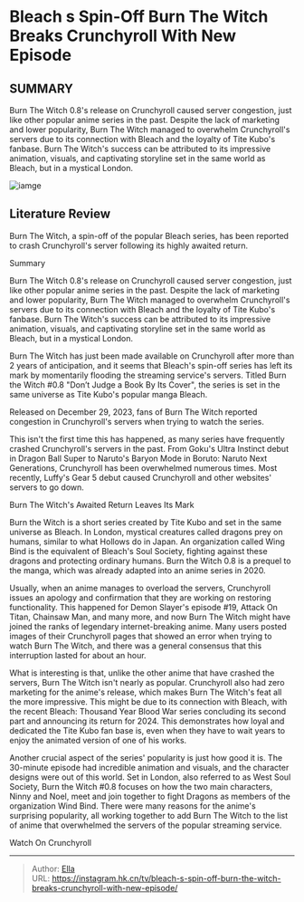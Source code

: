 # Bleach s Spin-Off Burn The Witch Breaks Crunchyroll With New Episode


## SUMMARY 



  Burn The Witch 0.8&#39;s release on Crunchyroll caused server congestion, just like other popular anime series in the past.   Despite the lack of marketing and lower popularity, Burn The Witch managed to overwhelm Crunchyroll&#39;s servers due to its connection with Bleach and the loyalty of Tite Kubo&#39;s fanbase.   Burn The Witch&#39;s success can be attributed to its impressive animation, visuals, and captivating storyline set in the same world as Bleach, but in a mystical London.  

![iamge]()

## Literature Review
Burn The Witch, a spin-off of the popular Bleach series, has been reported to crash Crunchyroll&#39;s server following its highly awaited return.


Summary

  Burn The Witch 0.8&#39;s release on Crunchyroll caused server congestion, just like other popular anime series in the past.   Despite the lack of marketing and lower popularity, Burn The Witch managed to overwhelm Crunchyroll&#39;s servers due to its connection with Bleach and the loyalty of Tite Kubo&#39;s fanbase.   Burn The Witch&#39;s success can be attributed to its impressive animation, visuals, and captivating storyline set in the same world as Bleach, but in a mystical London.  





Burn The Witch has just been made available on Crunchyroll after more than 2 years of anticipation, and it seems that Bleach&#39;s spin-off series has left its mark by momentarily flooding the streaming service&#39;s servers. Titled Burn the Witch #0.8 &#34;Don’t Judge a Book By Its Cover&#34;, the series is set in the same universe as Tite Kubo&#39;s popular manga Bleach.




Released on December 29, 2023, fans of Burn The Witch reported congestion in Crunchyroll&#39;s servers when trying to watch the series.


 

This isn&#39;t the first time this has happened, as many series have frequently crashed Crunchyroll&#39;s servers in the past. From Goku&#39;s Ultra Instinct debut in Dragon Ball Super to Naruto&#39;s Baryon Mode in Boruto: Naruto Next Generations, Crunchyroll has been overwhelmed numerous times. Most recently, Luffy&#39;s Gear 5 debut caused Crunchyroll and other websites&#39; servers to go down.


 Burn The Witch&#39;s Awaited Return Leaves Its Mark 

 




Burn the Witch is a short series created by Tite Kubo and set in the same universe as Bleach. In London, mystical creatures called dragons prey on humans, similar to what Hollows do in Japan. An organization called Wing Bind is the equivalent of Bleach&#39;s Soul Society, fighting against these dragons and protecting ordinary humans. Burn the Witch 0.8 is a prequel to the manga, which was already adapted into an anime series in 2020.

Usually, when an anime manages to overload the servers, Crunchyroll issues an apology and confirmation that they are working on restoring functionality. This happened for Demon Slayer&#39;s episode #19, Attack On Titan, Chainsaw Man, and many more, and now Burn The Witch might have joined the ranks of legendary internet-breaking anime. Many users posted images of their Crunchyroll pages that showed an error when trying to watch Burn The Witch, and there was a general consensus that this interruption lasted for about an hour.

What is interesting is that, unlike the other anime that have crashed the servers, Burn The Witch isn&#39;t nearly as popular. Crunchyroll also had zero marketing for the anime&#39;s release, which makes Burn The Witch&#39;s feat all the more impressive. This might be due to its connection with Bleach, with the recent Bleach: Thousand Year Blood War series concluding its second part and announcing its return for 2024. This demonstrates how loyal and dedicated the Tite Kubo fan base is, even when they have to wait years to enjoy the animated version of one of his works.




          

Another crucial aspect of the series&#39; popularity is just how good it is. The 30-minute episode had incredible animation and visuals, and the character designs were out of this world. Set in London, also referred to as West Soul Society, Burn the Witch #0.8 focuses on how the two main characters, Ninny and Noel, meet and join together to fight Dragons as members of the organization Wind Bind. There were many reasons for the anime&#39;s surprising popularity, all working together to add Burn The Witch to the list of anime that overwhelmed the servers of the popular streaming service.

Watch On Crunchyroll



---

> Author: [Ella](https://instagram.hk.cn/)  
> URL: https://instagram.hk.cn/tv/bleach-s-spin-off-burn-the-witch-breaks-crunchyroll-with-new-episode/  

